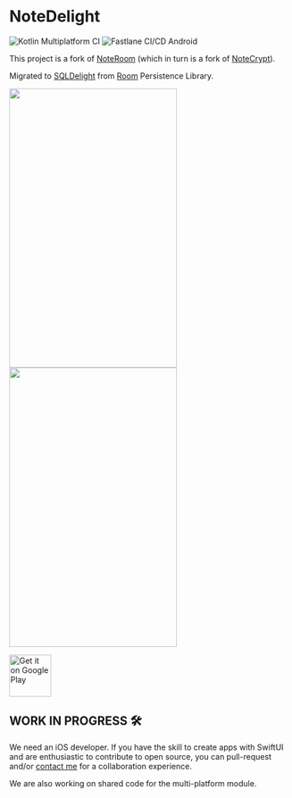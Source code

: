 # NoteDelight
![Kotlin Multiplatform CI](https://github.com/softartdev/NoteDelight/workflows/Kotlin%20Multiplatform%20CI/badge.svg)
![Fastlane CI/CD Android](https://github.com/softartdev/NoteDelight/workflows/Fastlane%20CI/CD%20Android/badge.svg)

This project is a fork of [NoteRoom](https://github.com/softartdev/NoteRoom) (which in turn is a fork of [NoteCrypt](https://github.com/softartdev/NoteCrypt)).

Migrated to [SQLDelight](https://github.com/cashapp/sqldelight) from [Room](https://developer.android.com/topic/libraries/architecture/room) Persistence Library.

<img src="https://github.com/softartdev/NoteDelight/raw/canary/demo_android.gif" width="300" height="500" />
<img src="https://github.com/softartdev/NoteDelight/raw/canary/demo_ios.gif" width="300" height="500" />

<p>
  <a href="https://play.google.com/store/apps/details?id=com.softartdev.noteroom"><img alt="Get it on Google Play" src="https://play.google.com/intl/en_us/badges/images/apps/en-play-badge-border.png" height="75px"/></a>
</p>

## WORK IN PROGRESS 🛠
We need an iOS developer. If you have the skill to create apps with SwiftUI and are enthusiastic to contribute to open source, you can pull-request and/or [contact me](https://t.me/Archi_bald) for a collaboration experience.

We are also working on shared code for the multi-platform module.
